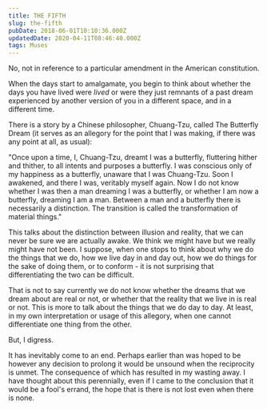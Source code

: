 ```yaml
---
title: THE FIFTH
slug: the-fifth
pubDate: 2018-06-01T10:10:36.000Z
updatedDate: 2020-04-11T08:46:40.000Z
tags: Muses
---
```


No, not in reference to a particular amendment in the American constitution.

When the days start to amalgamate, you begin to think about whether the days you have lived were *lived* or were they just remnants of a past dream experienced by another version of you in a different space, and in a different time.

There is a story by a Chinese philosopher, Chuang-Tzu, called The Butterfly Dream (it serves as an allegory for the point that I was making, if there was any point at all, as usual):

"Once upon a time, I, Chuang-Tzu, dreamt I was a butterfly, fluttering hither and thither, to all intents and purposes a butterfly. I was conscious only of my happiness as a butterfly, unaware that I was Chuang-Tzu. Soon I awakened, and there I was, veritably myself again. Now I do not know whether I was then a man dreaming I was a butterfly, or whether I am now a butterfly, dreaming I am a man. Between a man and a butterfly there is necessarily a distinction. The transition is called the transformation of material things."

This talks about the distinction between illusion and reality, that we can never be sure we are actually awake. We think we might have but we really might have not been. I suppose, when one stops to think about why we do the things that we do, how we live day in and day out, how we do things for the sake of doing them, or to conform - it is not surprising that differentiating the two can be difficult.

That is not to say currently we do not know whether the dreams that we dream about are real or not, or whether that the reality that we live in is real or not. This is more to talk about the things that we do day to day. At least, in my own interpretation or usage of this allegory, when one cannot differentiate one thing from the other.

But, I digress.

It has inevitably come to an end. Perhaps earlier than was hoped to be however any decision to prolong it would be unsound when the reciprocity is unmet. The consequence of which has resulted in my wasting away. I have thought about this perennially, even if I came to the conclusion that it would be a fool's errand, the hope that is there is not lost even when there is none.
